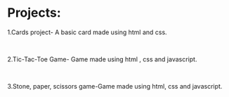 <h1>Projects:</h1>
<p>1.Cards project- A basic card made using html and css.</p> <br>
<p>2.Tic-Tac-Toe Game- Game made using html , css and javascript.</p><br>
<p>3.Stone, paper, scissors game-Game made using html, css and javascript.</p>
